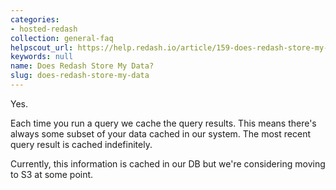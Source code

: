 ```yaml
---
categories:
- hosted-redash
collection: general-faq
helpscout_url: https://help.redash.io/article/159-does-redash-store-my-data
keywords: null
name: Does Redash Store My Data?
slug: does-redash-store-my-data
---
```

Yes.

Each time you run a query we cache the query results.  This means there's
always some subset of your data cached in our system. The most recent query
result is cached indefinitely.

Currently,  this information is cached in our DB but we're considering moving
to S3 at some point.


